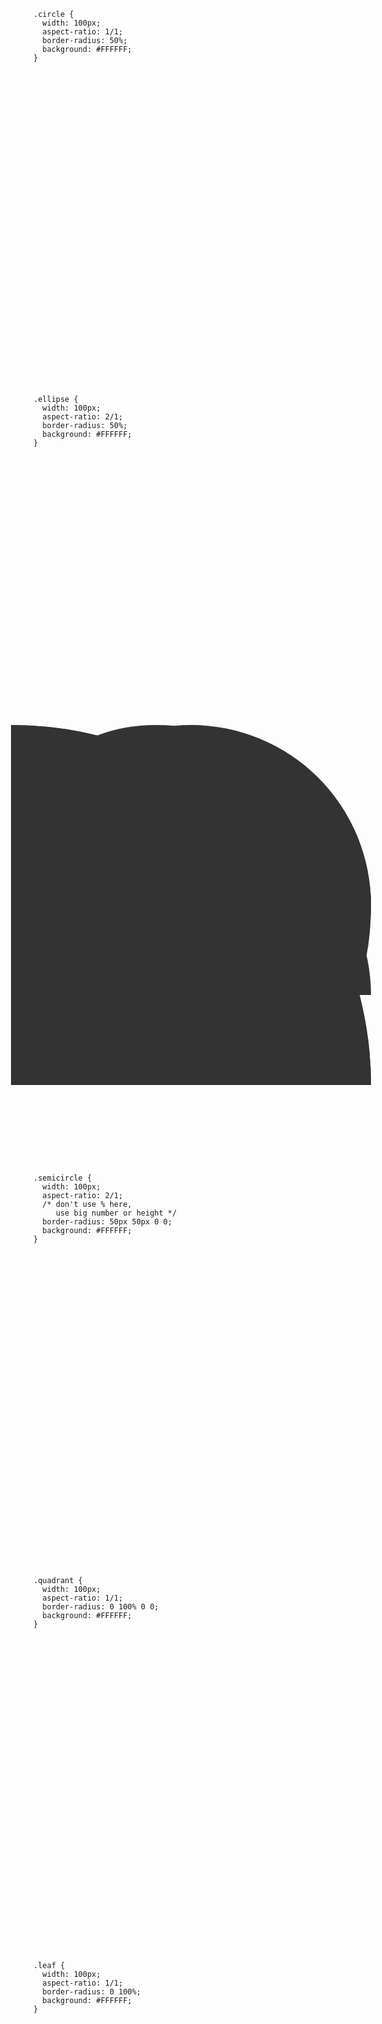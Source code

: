 <div class="examples-BR">
<div class="example example-BR-1">
  <div class="example__view">
    <div class="block"></div>
  </div>
  <pre class="example__code"><code class="language-css">.circle {
  width: 100px;
  aspect-ratio: 1/1;
  border-radius: 50%;
  background: #FFFFFF;
}</code></pre>
</div>
<div class="example example-BR-2">
  <div class="example__view">
    <div class="block"></div>
  </div>
  <pre class="example__code"><code class="language-css">.ellipse {
  width: 100px;
  aspect-ratio: 2/1;
  border-radius: 50%;
  background: #FFFFFF;
}</code></pre>
</div>
<div class="example example-BR-3">
  <div class="example__view">
    <div class="block"></div>
  </div>
  <pre class="example__code"><code class="language-css">.sausage {
  width: 100px;
  aspect-ratio: 2/1;
  /* 99em, 100vw, or any other big number */
  border-radius: 99em;
  background: #FFFFFF;
}</code></pre>
</div>
<div class="example example-BR-4">
  <div class="example__view">
    <div class="block"></div>
  </div>
  <pre class="example__code"><code class="language-css">.semicircle {
  width: 100px;
  aspect-ratio: 2/1;
  /* don't use % here,
     use big number or height */
  border-radius: 50px 50px 0 0;
  background: #FFFFFF;
}</code></pre>
</div>
<div class="example example-BR-5">
  <div class="example__view">
    <div class="block"></div>
  </div>
  <pre class="example__code"><code class="language-css">.quadrant {
  width: 100px;
  aspect-ratio: 1/1;
  border-radius: 0 100% 0 0;
  background: #FFFFFF;
}</code></pre>
</div>
<div class="example example-BR-6">
  <div class="example__view">
    <div class="block"></div>
  </div>
  <pre class="example__code"><code class="language-css">.leaf {
  width: 100px;
  aspect-ratio: 1/1;
  border-radius: 0 100%;
  background: #FFFFFF;
}</code></pre>
</div>
<div class="example example-BR-7">
  <div class="example__view">
    <div class="block"></div>
  </div>
  <pre class="example__code"><code class="language-css">.blob {
  width: 100px;
  aspect-ratio: 1/1;
  /* watch https://www.youtube.com/watch?v=Q8HZqdrhlVc
     to see how it works */
  border-radius: 40% 60% 30% 70% / 
                 35% 50% 50% 65%;
  background: #FFFFFF;
}</code></pre>
</div>
</div>

<style>
  .examples-BR .example {
    grid-template-columns: 1fr 2fr;
  }
  .examples-BR .example__view {
    aspect-ratio: 1/1;
  }
  .examples-BR .block {
    position: absolute;
    top: 50%; left: 50%;
    background: light-dark(#333, #fff);
    translate: -50% -50%;
  }
  .example-BR-1 .block {
    width: 60%; aspect-ratio: 1/1;
    border-radius: 50%;
  }
  .example-BR-2 .block {
    width: 60%; aspect-ratio: 2/1;
    border-radius: 50%;
  }
  .example-BR-3 .block {
    width: 60%; aspect-ratio: 2/1;
    border-radius: 99em;
  }
  .example-BR-4 .block {
    width: 60%; aspect-ratio: 2/1;  
    border-radius: 99em 99em 0 0;
  }
  .example-BR-5 .block {
    width: 60%; aspect-ratio: 1/1;
    border-radius: 0 100% 0 0;
  }
  .example-BR-6 .block {
    width: 60%; aspect-ratio: 1/1;
    border-radius: 0 100%;
  }
  .example-BR-7 .block {
    width: 60%; aspect-ratio: 1/1;
    border-radius: 40% 60% 30% 70% / 35% 50% 50% 65%;
  }
</style>